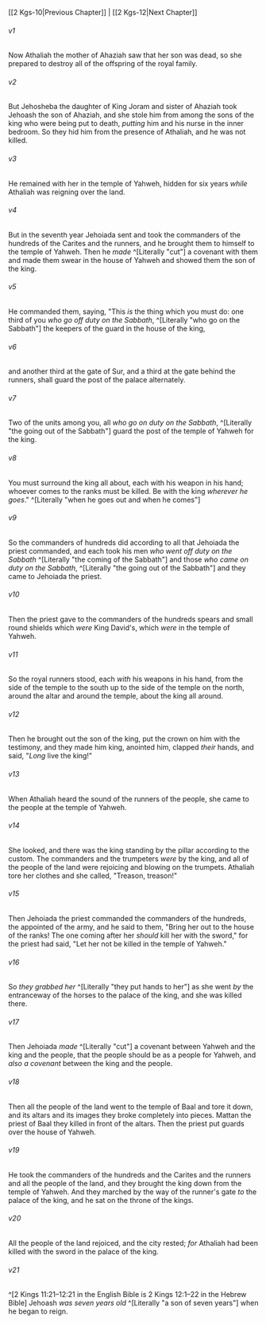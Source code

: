 ﻿---
aliases:
  - 2 Kings 11
---

[[2 Kgs-10|Previous Chapter]] | [[2 Kgs-12|Next Chapter]]

###### v1
Now Athaliah the mother of Ahaziah saw that her son was dead, so she prepared to destroy all of the offspring of the royal family.

###### v2
But Jehosheba the daughter of King Joram and sister of Ahaziah took Jehoash the son of Ahaziah, and she stole him from among the sons of the king who were being put to death, _putting_ him and his nurse in the inner bedroom. So they hid him from the presence of Athaliah, and he was not killed.

###### v3
He remained with her in the temple of Yahweh, hidden for six years _while_ Athaliah was reigning over the land.

###### v4
But in the seventh year Jehoiada sent and took the commanders of the hundreds of the Carites and the runners, and he brought them to himself to the temple of Yahweh. Then he _made_ ^[Literally "cut"] a covenant with them and made them swear in the house of Yahweh and showed them the son of the king.

###### v5
He commanded them, saying, "This _is_ the thing which you must do: one third of you _who go off duty on the Sabbath_, ^[Literally "who go on the Sabbath"] the keepers of the guard in the house of the king,

###### v6
and another third at the gate of Sur, and a third at the gate behind the runners, shall guard the post of the palace alternately.

###### v7
Two of the units among you, all _who go on duty on the Sabbath_, ^[Literally "the going out of the Sabbath"] guard the post of the temple of Yahweh for the king.

###### v8
You must surround the king all about, each with his weapon in his hand; whoever comes to the ranks must be killed. Be with the king _wherever he goes_." ^[Literally "when he goes out and when he comes"]

###### v9
So the commanders of hundreds did according to all that Jehoiada the priest commanded, and each took his men _who went off duty on the Sabbath_ ^[Literally "the coming of the Sabbath"] and those _who came on duty on the Sabbath_, ^[Literally "the going out of the Sabbath"] and they came to Jehoiada the priest.

###### v10
Then the priest gave to the commanders of the hundreds spears and small round shields which _were_ King David's, which _were_ in the temple of Yahweh.

###### v11
So the royal runners stood, each _with_ his weapons in his hand, from the side of the temple to the south up to the side of the temple on the north, around the altar and around the temple, about the king all around.

###### v12
Then he brought out the son of the king, put the crown on him with the testimony, and they made him king, anointed him, clapped _their_ hands, and said, "_Long_ live the king!"

###### v13
When Athaliah heard the sound of the runners of the people, she came to the people at the temple of Yahweh.

###### v14
She looked, and there was the king standing by the pillar according to the custom. The commanders and the trumpeters _were_ by the king, and all of the people of the land were rejoicing and blowing on the trumpets. Athaliah tore her clothes and she called, "Treason, treason!"

###### v15
Then Jehoiada the priest commanded the commanders of the hundreds, the appointed of the army, and he said to them, "Bring her out to the house of the ranks! The one coming after her _should_ kill her with the sword," for the priest had said, "Let her not be killed in the temple of Yahweh."

###### v16
So _they grabbed her_ ^[Literally "they put hands to her"] as she went _by_ the entranceway of the horses to the palace of the king, and she was killed there.

###### v17
Then Jehoiada _made_ ^[Literally "cut"] a covenant between Yahweh and the king and the people, that the people should be as a people for Yahweh, and _also a covenant_ between the king and the people.

###### v18
Then all the people of the land went to the temple of Baal and tore it down, and its altars and its images they broke completely into pieces. Mattan the priest of Baal they killed in front of the altars. Then the priest put guards over the house of Yahweh.

###### v19
He took the commanders of the hundreds and the Carites and the runners and all the people of the land, and they brought the king down from the temple of Yahweh. And they marched by the way of the runner's gate _to_ the palace of the king, and he sat on the throne of the kings.

###### v20
All the people of the land rejoiced, and the city rested; _for_ Athaliah had been killed with the sword in the palace of the king.

###### v21
 ^[2 Kings 11:21–12:21 in the English Bible is 2 Kings 12:1–22 in the Hebrew Bible] Jehoash _was_ _seven years old_ ^[Literally "a son of seven years"] when he began to reign.